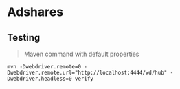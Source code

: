 # Adshares

## Testing
> Maven command with default properties
```
mvn -Dwebdriver.remote=0 -Dwebdriver.remote.url="http://localhost:4444/wd/hub" -Dwebdriver.headless=0 verify
```


